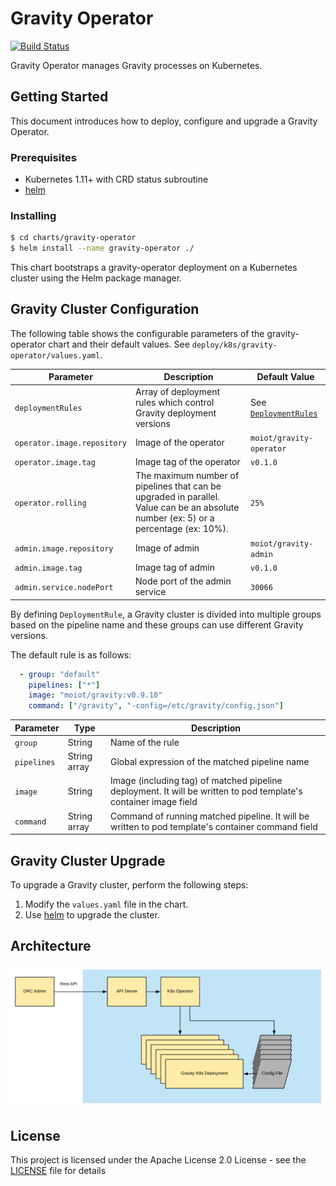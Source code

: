 # Gravity Operator
[![Build Status](https://travis-ci.com/moiot/gravity-operator.svg?branch=master)](https://travis-ci.com/moiot/gravity-operator)

Gravity Operator manages Gravity processes on Kubernetes.

## Getting Started

This document introduces how to deploy, configure and upgrade a Gravity Operator. 

### Prerequisites

- Kubernetes 1.11+ with CRD status subroutine
- [helm](https://helm.sh/)

### Installing

```bash
$ cd charts/gravity-operator
$ helm install --name gravity-operator ./
```

This chart bootstraps a gravity-operator deployment on a Kubernetes cluster using the Helm package manager.

## Gravity Cluster Configuration

The following table shows the configurable parameters of the gravity-operator chart and their default values. See `deploy/k8s/gravity-operator/values.yaml`.

Parameter | Description | Default Value
--- | --- | ---
`deploymentRules`| Array of deployment rules which control Gravity deployment versions | See [`DeploymentRules`](#DeploymentRules)  
`operator.image.repository`| Image of the operator | `moiot/gravity-operator`
`operator.image.tag`| Image tag of the operator | `v0.1.0`
`operator.rolling`| The maximum number of pipelines that can be upgraded in parallel. Value can be an absolute number (ex: 5) or a percentage (ex: 10%). | `25%`
`admin.image.repository`| Image of admin | `moiot/gravity-admin`
`admin.image.tag`| Image tag of admin | `v0.1.0`
`admin.service.nodePort`| Node port of the admin service | `30066`


By defining `DeploymentRule`, a Gravity cluster is divided into multiple groups based on the pipeline name and these groups can use different Gravity versions.

The default rule is as follows:

```yaml
  - group: "default"
    pipelines: ["*"]
    image: "moiot/gravity:v0.9.10"
    command: ["/gravity", "-config=/etc/gravity/config.json"]
```

Parameter | Type | Description
--- | --- | ---
`group`| String | Name of the rule
`pipelines`| String array | Global expression of the matched pipeline name
`image` | String | Image (including tag) of matched pipeline deployment. It will be written to pod template's container image field
`command` | String array | Command of running matched pipeline. It will be written to pod template's container command field

## Gravity Cluster Upgrade

To upgrade a Gravity cluster, perform the following steps:

1. Modify the `values.yaml` file in the chart.
2. Use [helm](https://helm.sh/) to upgrade the cluster.

## Architecture
![Architecture](docs/k8s-160.png)

## License

This project is licensed under the Apache License 2.0 License - see the [LICENSE](LICENSE) file for details